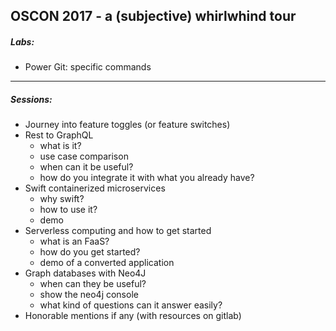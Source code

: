 OSCON 2017 - a (subjective) whirlwhind tour
-------------------------------------------

##### Labs:
- Power Git: specific commands

---

##### Sessions:
- Journey into feature toggles (or feature switches)
- Rest to GraphQL
    + what is it?
    + use case comparison 
    + when can it be useful?
    + how do you integrate it with what you already have?
- Swift containerized microservices
    + why swift?
    + how to use it?
    + demo
- Serverless computing and how to get started
    + what is an FaaS?
    + how do you get started?
    + demo of a converted application
- Graph databases with Neo4J
    + when can they be useful?
    + show the neo4j console
    + what kind of questions can it answer easily?
- Honorable mentions if any (with resources on gitlab)

